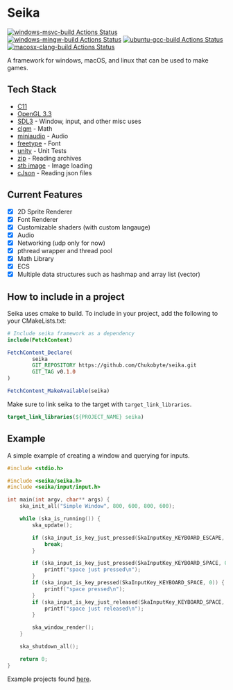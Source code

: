 # Seika

[![windows-msvc-build Actions Status](https://github.com/Chukobyte/seika/workflows/windows-msvc-build/badge.svg)](https://github.com/Chukobyte/seika/actions)
[![windows-mingw-build Actions Status](https://github.com/Chukobyte/seika/workflows/windows-mingw-build/badge.svg)](https://github.com/Chukobyte/seika/actions)
[![ubuntu-gcc-build Actions Status](https://github.com/Chukobyte/seika/workflows/ubuntu-gcc-build/badge.svg)](https://github.com/Chukobyte/seika/actions)
[![macosx-clang-build Actions Status](https://github.com/Chukobyte/seika/workflows/macosx-clang-build/badge.svg)](https://github.com/Chukobyte/seika/actions)

A framework for windows, macOS, and linux that can be used to make games.

## Tech Stack

- [C11](https://en.wikipedia.org/wiki/C_(programming_language))
- [OpenGL 3.3](https://www.opengl.org/)
- [SDL3](https://github.com/libsdl-org/SDL) - Window, input, and other misc uses
- [clgm](https://github.com/recp/cglm) - Math
- [miniaudio](https://github.com/mackron/miniaudio) - Audio
- [freetype](https://github.com/freetype/freetype) - Font
- [unity](https://github.com/ThrowTheSwitch/Unity) - Unit Tests
- [zip](https://github.com/kuba--/zip) - Reading archives
- [stb image](https://github.com/nothings/stb) - Image loading
- [cJson](https://github.com/DaveGamble/cJSON) - Reading json files

## Current Features

- [x] 2D Sprite Renderer
- [x] Font Renderer
- [x] Customizable shaders (with custom langauge)
- [x] Audio
- [x] Networking (udp only for now)
- [x] pthread wrapper and thread pool
- [x] Math Library
- [x] ECS
- [x] Multiple data structures such as hashmap and array list (vector)

## How to include in a project

Seika uses cmake to build.  To include in your project, add the following to your CMakeLists.txt:
```cmake
# Include seika framework as a dependency
include(FetchContent)

FetchContent_Declare(
        seika
        GIT_REPOSITORY https://github.com/Chukobyte/seika.git
        GIT_TAG v0.1.0
)

FetchContent_MakeAvailable(seika)
```

Make sure to link seika to the target with `target_link_libraries`.

```cmake
target_link_libraries(${PROJECT_NAME} seika)
```

## Example

A simple example of creating a window and querying for inputs.

```c
#include <stdio.h>

#include <seika/seika.h>
#include <seika/input/input.h>

int main(int argv, char** args) {
    ska_init_all("Simple Window", 800, 600, 800, 600);

    while (ska_is_running()) {
        ska_update();

        if (ska_input_is_key_just_pressed(SkaInputKey_KEYBOARD_ESCAPE, 0)) {
            break;
        }

        if (ska_input_is_key_just_pressed(SkaInputKey_KEYBOARD_SPACE, 0)) {
            printf("space just pressed\n");
        }
        if (ska_input_is_key_pressed(SkaInputKey_KEYBOARD_SPACE, 0)) {
            printf("space pressed\n");
        }
        if (ska_input_is_key_just_released(SkaInputKey_KEYBOARD_SPACE, 0)) {
            printf("space just released\n");
        }

        ska_window_render();
    }

    ska_shutdown_all();

    return 0;
}
```

Example projects found [here](https://github.com/Chukobyte/seika-examples).
